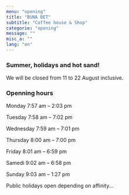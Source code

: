 ```yaml
---
menu: "opening"
title: "BUNA BET"
subtitle: "Coffee house & Shop"
categorie: "opening"
message: ""
misc_a: ""
lang: "en"
---
```

### Summer, holidays and hot sand!

We will be closed from 11 to 22 August inclusive.


### Openning hours

Monday 7:57 am – 2:03 pm

Tuesday 7:58 am – 7:02 pm

Wednesday 7:59 am – 7:01 pm

Thursday 8:00 am – 7:00 pm

Friday 8:01 am – 6:59 pm

Samedi 9:02 am – 6:58 pm

Sunday 9:03 am – 1:27 pm

Public holidays open depending on affinity...



